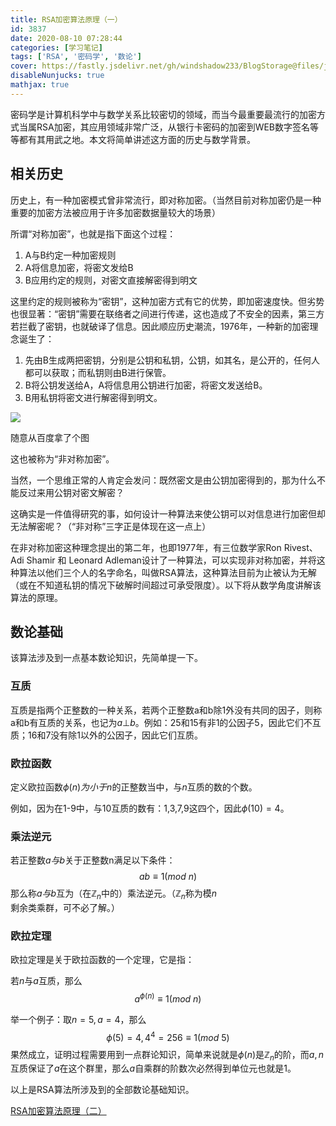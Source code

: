 ```yaml
---
title: RSA加密算法原理（一）
id: 3837
date: 2020-08-10 07:28:44
categories: [学习笔记]
tags: ['RSA', '密码学', '数论']
cover: https://fastly.jsdelivr.net/gh/windshadow233/BlogStorage@files/jpg/04736da967a7ae989922ae713842dfb5.jpg
disableNunjucks: true
mathjax: true
---
```


密码学是计算机科学中与数学关系比较密切的领域，而当今最重要最流行的加密方式当属RSA加密，其应用领域非常广泛，从银行卡密码的加密到WEB数字签名等等都有其用武之地。本文将简单讲述这方面的历史与数学背景。

## 相关历史


历史上，有一种加密模式曾非常流行，即对称加密。（当然目前对称加密仍是一种重要的加密方法被应用于许多加密数据量较大的场景）


所谓“对称加密”，也就是指下面这个过程：


1. A与B约定一种加密规则
2. A将信息加密，将密文发给B
3. B应用约定的规则，对密文直接解密得到明文

这里约定的规则被称为“密钥”，这种加密方式有它的优势，即加密速度快。但劣势也很显著：“密钥”需要在联络者之间进行传递，这也造成了不安全的因素，第三方若拦截了密钥，也就破译了信息。因此顺应历史潮流，1976年，一种新的加密理念诞生了：


1. 先由B生成两把密钥，分别是公钥和私钥，公钥，如其名，是公开的，任何人都可以获取；而私钥则由B进行保管。
2. B将公钥发送给A，A将信息用公钥进行加密，将密文发送给B。
3. B用私钥将密文进行解密得到明文。

![](https://fastly.jsdelivr.net/gh/windshadow233/BlogStorage@files/jpg/04736da967a7ae989922ae713842dfb5.jpg)

随意从百度拿了个图


这也被称为“非对称加密”。


当然，一个思维正常的人肯定会发问：既然密文是由公钥加密得到的，那为什么不能反过来用公钥对密文解密？


这确实是一件值得研究的事，如何设计一种算法来使公钥可以对信息进行加密但却无法解密呢？（“非对称”三字正是体现在这一点上）


在非对称加密这种理念提出的第二年，也即1977年，有三位数学家Ron Rivest、Adi Shamir 和 Leonard Adleman设计了一种算法，可以实现非对称加密，并将这种算法以他们三个人的名字命名，叫做RSA算法，这种算法目前为止被认为无解（或在不知道私钥的情况下破解时间超过可承受限度）。以下将从数学角度讲解该算法的原理。


## 数论基础


该算法涉及到一点基本数论知识，先简单提一下。


### 互质


互质是指两个正整数的一种关系，若两个正整数a和b除1外没有共同的因子，则称a和b有互质的关系，也记为$a ⊥ b$。例如：25和15有非1的公因子5，因此它们不互质；16和7没有除1以外的公因子，因此它们互质。


### 欧拉函数


定义欧拉函数$\phi(n)为小于n$的正整数当中，与$n$互质的数的个数。


例如，因为在1-9中，与10互质的数有：1,3,7,9这四个，因此$\phi(10)=4$。


### 乘法逆元


若正整数$a与b$关于正整数n满足以下条件：$$ab\equiv 1 (mod\ n)$$那么称$a与b$互为（在$\mathbb{Z}_n$中的）乘法逆元。（$\mathbb{Z}_n$称为模$n$剩余类乘群，可不必了解。）


### 欧拉定理


欧拉定理是关于欧拉函数的一个定理，它是指：


若$n$与$a$互质，那么$$a^{\phi(n)}\equiv 1 (mod\ n)$$


举一个例子：取$n=5,a=4$，那么$$\phi(5)=4,4^4=256\equiv 1 (mod\ 5)$$果然成立，证明过程需要用到一点群论知识，简单来说就是$\phi(n)$是$\mathbb{Z}_n$的阶，而$a,n$互质保证了$a$在这个群里，那么$a$自乘群的阶数次必然得到单位元也就是1。


以上是RSA算法所涉及到的全部数论基础知识。


[RSA加密算法原理（二）](/blog/3839/)
